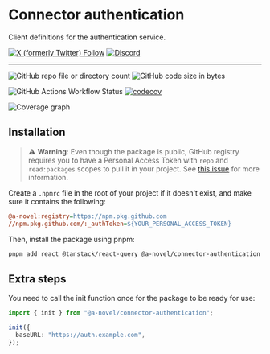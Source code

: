 # Connector authentication

Client definitions for the authentication service.

[![X (formerly Twitter) Follow](https://img.shields.io/twitter/follow/agora_ecrivains)](https://twitter.com/agora_ecrivains)
[![Discord](https://img.shields.io/discord/1315240114691248138?logo=discord)](https://discord.gg/rp4Qr8cA)

<hr />

![GitHub repo file or directory count](https://img.shields.io/github/directory-file-count/a-novel/connector-authentication)
![GitHub code size in bytes](https://img.shields.io/github/languages/code-size/a-novel/connector-authentication)

![GitHub Actions Workflow Status](https://img.shields.io/github/actions/workflow/status/a-novel/connector-authentication/main.yaml)
[![codecov](https://codecov.io/gh/a-novel/connector-authentication/graph/badge.svg?token=1Keb1tbYbi)](https://codecov.io/gh/a-novel/connector-authentication)

![Coverage graph](https://codecov.io/gh/a-novel/connector-authentication/graphs/sunburst.svg?token=1Keb1tbYbi)

## Installation

> ⚠️ **Warning**: Even though the package is public, GitHub registry requires you to have a Personal Access Token
> with `repo` and `read:packages` scopes to pull it in your project. See
> [this issue](https://github.com/orgs/community/discussions/23386#discussioncomment-3240193) for more information.

Create a `.npmrc` file in the root of your project if it doesn't exist, and make sure it contains the following:

```ini
@a-novel:registry=https://npm.pkg.github.com
//npm.pkg.github.com/:_authToken=${YOUR_PERSONAL_ACCESS_TOKEN}
```

Then, install the package using pnpm:

```bash
pnpm add react @tanstack/react-query @a-novel/connector-authentication
```

## Extra steps

You need to call the init function once for the package to be ready for use:

```ts
import { init } from "@a-novel/connector-authentication";

init({
  baseURL: "https://auth.example.com",
});
```
